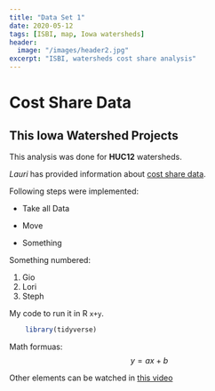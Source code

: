 ```yaml
---
title: "Data Set 1"
date: 2020-05-12
tags: [ISBI, map, Iowa watersheds]
header:
  image: "/images/header2.jpg"
excerpt: "ISBI, watersheds cost share analysis"
---
```


# Cost Share Data

## This Iowa Watershed Projects

This analysis was done for **HUC12** watersheds.

*Lauri* has provided information about [cost share data](https://sites.google.com/iastate.edu/inrc/home?authuser=0).

Following steps were implemented:
* Take all Data
+ Move
- Something

Something numbered:
1. Gio
2. Lori
3. Steph

My code to run it in R `x+y`.
```r
    library(tidyverse)
```

Math formuas:
$$y=ax+b$$

Other elements can be watched in [this video](https://www.youtube.com/watch?v=qWrcgHwSG8M)
